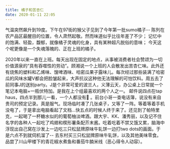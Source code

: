 ```yaml
---
title: 橘子和苦杏仁
date: 2020-01-11 22:05
---
```


气温突然飙升到19度。下午在97街的猴父子见到了今年第一批sumo橘子-- 陈列在农产品区最醒目的位置，令人肃然起敬。然而味道似乎比往年差了不少； 记忆中的饱满、轻盈，馥郁，就像橘子灵魂的化身，具有某种超凡脱俗的意味； 今天这个呢更像是一个失魂落魄的、正在上班的橘子。

2020年以来一直在上班。每天出现在固定的地点，从事被消费者社会赞颂为一切价值源泉的“具有吞噬性的劳动”。顾湘说一个上班的人会散发出苦杏仁味。此外还有烧焦的塑料和乙烯味、馊啤酒味、哈密瓜果子露味儿。每次经过那些装满了哈密瓜的风味水罐V都会把脸皱起来，大声抗议这种他无法理解的可怕饮料。周五去了前同事J的送别party。J是个非常可爱的波兰人，义薄云天，办公桌上日常就一个笔记本电脑+一瓶伏特加。是我在上个组最喜欢的两个人之一。 邮件说四点在tap haus，四点半到那儿一看，一个人都没有🙂 。前台小哥一查电话簿，说没有来自贵司的预定记录。真是服气。现场临时凑了几张桌子，又等了一阵。等着等着手机没电了，于是拿出电脑看起了文档...快五点的时候人终于来了。还见到了帕特里克，一起喝了一杯糖水似的的葡萄柚淡啤酒。跟大宇、KK、潘秀丽，以及记不住名字的各种人一起吃了鸡翅和楔形薯条配芥末酱。吃着吃着不禁又饿又累，脑海中浮现出自己窝在沙发上一边吃三只松鼠牌原味牛轧饼一边打two dots的画面。于是六点不到就伺机溜了-- 去东村买三只松鼠牌原味牛轧饼，以及其他美味零食。品尝了川山甲楼下的青花椒水煮鱼和番茄牛腩米线（恶心得令人动容）。




